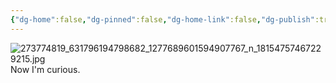 ```yaml
---
{"dg-home":false,"dg-pinned":false,"dg-home-link":false,"dg-publish":true,"tags":["dgblip"],"disabled rules":["yaml-title","yaml-title-alias","file-name-heading"],"title":"philipp on instagram @ 2022-02-12","created-date":"2022-02-12T08:54:00","updated-date":"2025-05-02T17:43:08","dg-path":"blips/18154757467229215.md","permalink":"/blips/18154757467229215/","dgPassFrontmatter":true}
---
```



![273774819_631796194798682_1277689601594907767_n_18154757467229215.jpg](/img/user/attachments/273774819_631796194798682_1277689601594907767_n_18154757467229215.jpg)
Now I'm curious.




